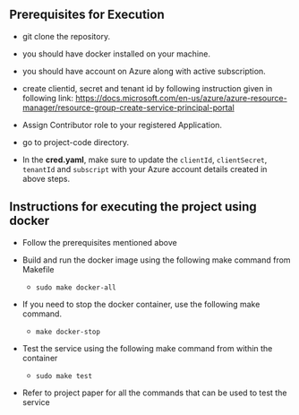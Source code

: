 ## Prerequisites for Execution

* git clone the repository.

* you should have docker installed on your machine.

* you should have account on Azure along with active subscription.

* create clientid, secret and tenant id by following instruction given in following link:
https://docs.microsoft.com/en-us/azure/azure-resource-manager/resource-group-create-service-principal-portal

* Assign Contributor role to your registered Application.

* go to project-code directory.

* In the **cred.yaml**, make sure to update the `clientId`, `clientSecret`, `tenantId` and `subscript` with 
your Azure account details created in above steps.

## Instructions for executing the project using docker

* Follow the prerequisites mentioned above

* Build and run the docker image using the following make command from Makefile
  
  * ```sudo make docker-all```
  
* If you need to stop the docker container, use the following make command.
  
  * ```make docker-stop```
  
* Test the service using the following make command from within the container
  
  * ```sudo make test```
  
* Refer to project paper for all the commands that can be used to test the service


